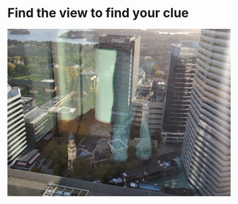 # Find the view to find your clue

![View](https://github.com/EasySecOps/Hagrid/blob/main/1/R2Place.jpg)
